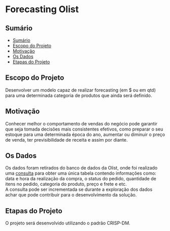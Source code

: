 # Forecasting Olist
## Sumário
  - [Sumário](#sumário)
  - [Escopo do Projeto](#escopo-do-projeto)
  - [Motivação](#motivação)
  - [Os Dados](#os-dados)
  - [Etapas do Projeto](#etapas-do-projeto)

## Escopo do Projeto
Desenvolver um modelo capaz de realizar forecasting (em $ ou em qtd) para uma determinada categoria de produtos que ainda será definido.

## Motivação
Conhecer melhor o comportamento de vendas do negócio pode garantir que seja tomada decisões mais consistentes efetivos, como preparar o seu estoque para uma determinada época do ano, aumentar ou diminuir o preço de venda, ter previsibilidade de receita e assim por diante.  

## Os Dados
Os dados foram retirados do banco de dados da Olist, onde foi realizado uma [consulta](../consultas_sql/consulta_forecast.sql) para obter uma única tabela contendo informações como: data e hora da realização da compra, o status do pedido, quantidade de itens no pedido, categoria do produto, preço e frete e etc.  
A consulta pode ser incrementada se durante a exploração dos dados achar que pode contribuir para o desenvolvimento da solução.

## Etapas do Projeto
O projeto será desenvolvido utilizando o padrão CRISP-DM.
